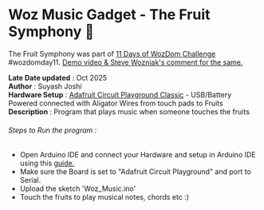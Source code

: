 # Woz Music Gadget - The Fruit Symphony 🎵
The Fruit Symphony was part of [11 Days of WozDom Challenge](https://www.wozbday.com/challenge-winners) #wozdomday11. 
[Demo video & Steve Wozniak's comment for the same.](https://www.instagram.com/tv/CELqoeCBZvr/?utm_source=ig_web_copy_link)

**Late Date updated** : Oct 2025 <br />
**Author** : Suyash Joshi <br />
**Hardware Setup** : [Adafruit Circuit Playground Classic](https://www.adafruit.com/product/3000) - USB/Battery Powered connected with Aligator Wires from touch pads to Fruits <br />
**Description** : Program that plays music when someone touches the fruits <br />

###### Steps to Run the program :

- Open Arduino IDE and connect your Hardware and setup in Arduino IDE using this [guide.](https://learn.adafruit.com/introducing-circuit-playground/set-up-test-arduino)
- Make sure the Board is set to "Adafruit Circuit Playground" and port to Serial.
- Upload the sketch 'Woz_Music.ino'
- Touch the fruits to play musical notes, chords etc :)


